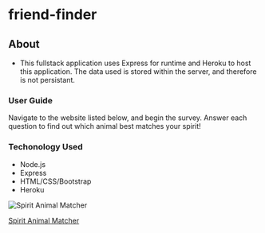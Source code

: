 # friend-finder

## About
* This fullstack application uses Express for runtime and Heroku to host this application. The data used is stored within the server, and therefore is not persistant.

### User Guide
Navigate to the website listed below, and begin the survey. Answer each question to find out which animal best matches your spirit!

### Techonology Used
* Node.js
* Express
* HTML/CSS/Bootstrap
* Heroku

![Spirit Animal Matcher](public/spirit_animal.png)

[Spirit Animal Matcher](https://.herokuapp.com/ "Spirit Animal Matcher")
